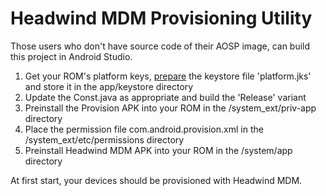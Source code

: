 # Headwind MDM Provisioning Utility

Those users who don't have source code of their AOSP image, can build this project in Android Studio.

1. Get your ROM's platform keys, [prepare](https://qa.h-mdm.com/14300/) the keystore file 'platform.jks' and store it in the app/keystore directory
2. Update the Const.java as appropriate and build the 'Release' variant
3. Preinstall the Provision APK into your ROM in the /system_ext/priv-app directory
4. Place the permission file com.android.provision.xml in the /system_ext/etc/permissions directory
5. Preinstall Headwind MDM APK into your ROM in the /system/app directory

At first start, your devices should be provisioned with Headwind MDM.
